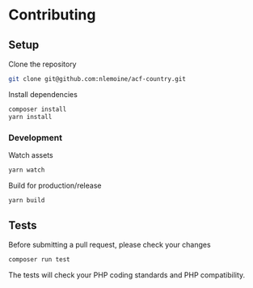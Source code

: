 # Contributing

## Setup

Clone the repository

```bash
git clone git@github.com:nlemoine/acf-country.git
```

Install dependencies

```bash
composer install
yarn install
```

### Development

Watch assets

```bash
yarn watch
```

Build for production/release

```bash
yarn build
```


## Tests

Before submitting a pull request, please check your changes

```bash
composer run test
```

The tests will check your PHP coding standards and PHP compatibility.
